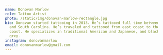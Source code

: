 ```yaml
---
name: Donovan Marlow
role: Tattoo Artist
photo: /static/img/donovan-marlow-rectangle.jpg
bio: Donovan started tattooing in 2013. He’s tattooed full time between north
  and South Carolina. He’s traveled and tattooed from east coast to the west
  coast. He specializes in traditional American and Japanese, and black and
  grey.
instagram: donovanmarlow
email: donovanmarlow@gmail.com
---
```

